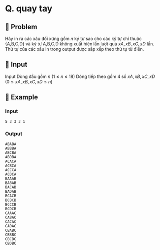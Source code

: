 # Q. quay tay

## 📖 Problem

Hãy in ra các xâu đối xứng gồm
$n$
ký tự sao cho các ký tự chỉ thuộc {A,B,C,D} và ký tự A,B,C,D không xuất hiện lần lượt quá
$xA,xB,xC,xD$
lần.
Thứ tự của các xâu in trong output được sắp xếp theo thứ tự từ điển.


## 🧩 Input

Input
Dòng đầu gồm
$n$
$(1 ≤n≤ 18)$
Dòng tiếp theo gồm
$4$
số
$xA,xB,xC,xD$
$(0 ≤xA,xB,xC,xD≤n)$


## 🧠 Example

### Input

```text
5 3 3 3 1
```

### Output

```text
ABABA
ABBBA
ABCBA
ABDBA
ACACA
ACBCA
ACCCA
ACDCA
BAAAB
BABAB
BACAB
BADAB
BCACB
BCBCB
BCCCB
BCDCB
CAAAC
CABAC
CACAC
CADAC
CBABC
CBBBC
CBCBC
CBDBC
```


